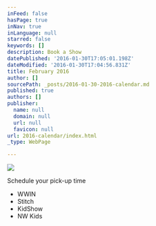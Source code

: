 ```yaml
---
inFeed: false
hasPage: true
inNav: true
inLanguage: null
starred: false
keywords: []
description: Book a Show
datePublished: '2016-01-30T17:05:01.198Z'
dateModified: '2016-01-30T17:04:56.831Z'
title: February 2016
author: []
sourcePath: _posts/2016-01-30-2016-calendar.md
published: true
authors: []
publisher:
  name: null
  domain: null
  url: null
  favicon: null
url: 2016-calendar/index.html
_type: WebPage

---
```

![](https://s3-us-west-2.amazonaws.com/the-grid-img/p/1b36396f96daeeac4dba72b65b0cb6f6ac7cb5a1.jpg)

Schedule your pick-up time

* WWIN
* Stitch
* KidShow
* NW Kids